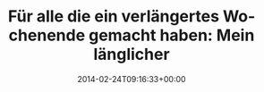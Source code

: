 ---
retweeted: false
source: <a href="https://about.twitter.com/products/tweetdeck" rel="nofollow">TweetDeck</a>
entities:
  hashtags: []
  symbols: []
  user_mentions: []
  urls:
  - url: http://t.co/0HBTGel4xD
    expanded_url: http://bascht.com/blog/2014/02/14/sachen-selber-machen/
    display_url: bascht.com/blog/2014/02/1…
    indices:
    - '109'
    - '131'
display_text_range:
- '0'
- '131'
favorite_count: '6'
id_str: '437878705583845376'
truncated: false
retweet_count: '7'
id: '437878705583845376'
possibly_sensitive: false
created_at: Mon Feb 24 09:16:33 +0000 2014
favorited: false
full_text: 'Für alle die ein verlängertes Wochenende gemacht haben: Mein länglicher
  Blogpost zum Thema »do it yourself«:'
lang: de
quote_url: http://bascht.com/blog/2014/02/14/sachen-selber-machen/
tags:
- pesos/twitter
date: '2014-02-24T09:16:33+00:00'
src: https://twitter.com/bascht/status/437878705583845376
original_url: https://twitter.com/bascht/status/437878705583845376
type: twitter_tweet
text: 'Für alle die ein verlängertes Wochenende gemacht haben: Mein länglicher Blogpost
  zum Thema »do it yourself«:'
title: 'Für alle die ein verlängertes Wochenende gemacht haben: Mein länglicher'

---